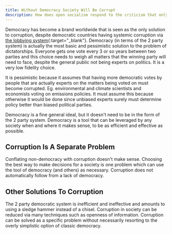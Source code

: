 ```yaml
---
title: Without Democracy Society Will Be Corrupt
description: How does open socialism respond to the criticism that only democracy can stem corruption.
---
```


Democracy has become a brand worldwide that is seen as the only solution to corruption, despite democratic countries having systemic corruption via [the lobbying system](https://en.wikipedia.org/wiki/Lobbying){:target="_blank"}. Democracy (in terms of the 2 party system) is actually the most basic and pessimistic solution to the problem of dictatorships. Everyone gets one vote every 3 or so years between two parties and this choice needs to weigh all matters that the winning party will need to face, despite the general public not being experts on politics. It is a very low fidelity choice.

It is pessimistic because it assumes that having more democratic votes by people that are actually experts on the matters being voted on must become corrupted. Eg. environmental and climate scientists and economists voting on emissions policies. It must assume this because otherwise it would be done since unbiased experts surely must determine policy better than biased political parties.

Democracy is a fine general ideal, but it doesn't need to be in the form of the 2 party system. Democracy is a tool that can be leveraged by any society when and where it makes sense, to be as efficient and effective as possible.

## Corruption Is A Separate Problem

Conflating non-democracy with corruption doesn't make sense. Choosing the best way to make decisions for a society is one problem which can use the tool of democracy (and others) as necessary. Corruption does not automatically follow from a lack of democracy.

## Other Solutions To Corruption

The 2 party democratic system is inefficient and ineffective and amounts to using a sledge hammer instead of a chisel. Corruption in society can be reduced via many techniques such as openness of information. Corruption can be solved as a specific problem without necessarily resorting to the overly simplistic option of classic democracy.
